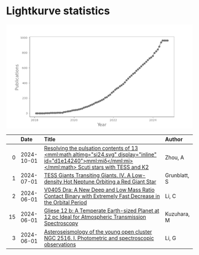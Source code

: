 
<h1>Lightkurve statistics</h1>

![publications](out/lightkurve-publications.png)  

|    | Date       | Title                                                                                                                                                                                                                          | Author       |
|---:|:-----------|:-------------------------------------------------------------------------------------------------------------------------------------------------------------------------------------------------------------------------------|:-------------|
|  0 | 2024-10-01 | [Resolving the pulsation contents of 13 <mml:math altimg="si24.svg" display="inline" id="d1e14240"><mml:mi>δ</mml:mi></mml:math> Scuti stars with TESS and K2](https://ui.adsabs.harvard.edu/abs/2024NewA..11102235Z/abstract) | Zhou, A      |
|  1 | 2024-07-01 | [TESS Giants Transiting Giants. IV. A Low-density Hot Neptune Orbiting a Red Giant Star](https://ui.adsabs.harvard.edu/abs/2024AJ....168....1G/abstract)                                                                       | Grunblatt, S |
|  2 | 2024-06-01 | [V0405 Dra: A New Deep and Low Mass Ratio Contact Binary with Extremely Fast Decrease in the Orbital Period](https://ui.adsabs.harvard.edu/abs/2024RAA....24f5023L/abstract)                                                   | Li, C        |
| 15 | 2024-06-01 | [Gliese 12 b: A Temperate Earth-sized Planet at 12 pc Ideal for Atmospheric Transmission Spectroscopy](https://ui.adsabs.harvard.edu/abs/2024ApJ...967L..21K/abstract)                                                         | Kuzuhara, M  |
|  3 | 2024-06-01 | [Asteroseismology of the young open cluster NGC 2516. I. Photometric and spectroscopic observations](https://ui.adsabs.harvard.edu/abs/2024A&A...686A.142L/abstract)                                                           | Li, G        |
    
